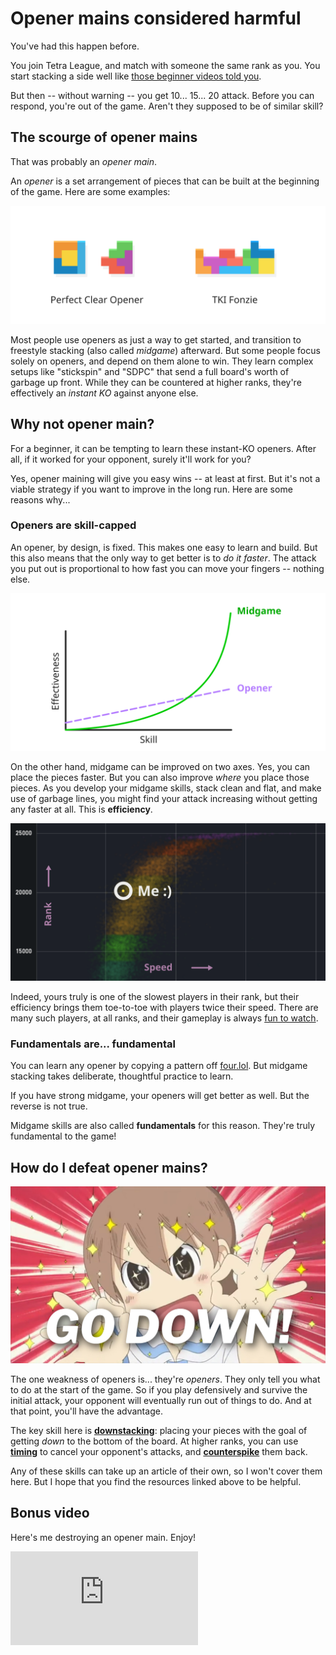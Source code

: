 # Opener mains considered harmful

You've had this happen before.

You join Tetra League, and match with someone the same rank as you.
You start stacking a side well like [those beginner videos told you][orz].

[orz]: https://www.youtube.com/watch?v=yvHxPAsZuvI

But then -- without warning -- you get 10... 15... 20 attack.
Before you can respond, you're out of the game.
Aren't they supposed to be of similar skill?

## The scourge of opener mains

That was probably an *opener main*.

An *opener* is a set arrangement of pieces that can be built at the beginning of the game.
Here are some examples:

![Perfect Clear Opener, TKI Fonzie](/images/2022/opener-main/opener-examples.svg)

Most people use openers as just a way to get started, and transition to freestyle stacking (also called *midgame*) afterward.
But some people focus solely on openers, and depend on them alone to win.
They learn complex setups like "stickspin" and "SDPC" that send a full board's worth of garbage up front.
While they can be countered at higher ranks, they're effectively an *instant KO* against anyone else.

## Why not opener main?

For a beginner, it can be tempting to learn these instant-KO openers.
After all, if it worked for your opponent, surely it'll work for you?

Yes, opener maining will give you easy wins -- at least at first.
But it's not a viable strategy if you want to improve in the long run.
Here are some reasons why...

### Openers are skill-capped

An opener, by design, is fixed.
This makes one easy to learn and build.
But this also means that the only way to get better is to *do it faster*.
The attack you put out is proportional to how fast you can move your fingers -- nothing else.

![Graph of effectiveness against skill. Opener starts more effective, but at higher skill levels, midgame surges past it.](/images/2022/opener-main/skill-trend.svg)

On the other hand, midgame can be improved on two axes.
Yes, you can place the pieces faster.
But you can also improve *where* you place those pieces.
As you develop your midgame skills, stack clean and flat, and make use of garbage lines, you might find your attack increasing without getting any faster at all.
This is **efficiency**.

![Graph of speed against ranking. My data point is](/images/2022/opener-main/speed-vs-ranking.svg)

Indeed, yours truly is one of the slowest players in their rank, but their efficiency brings them toe-to-toe with players twice their speed.
There are many such players, at all ranks, and their gameplay is always [fun to watch][keej].

[keej]: https://www.youtube.com/watch?v=ZPjurN1JWHo

### Fundamentals are... fundamental

You can learn any opener by copying a pattern off [four.lol].
But midgame stacking takes deliberate, thoughtful practice to learn.

If you have strong midgame, your openers will get better as well.
But the reverse is not true.

Midgame skills are also called **fundamentals** for this reason.
They're truly fundamental to the game!

[four.lol]: https://four.lol

## How do I defeat opener mains?

![Yuuko Aioi from Nichijou in an aggressive pose, making "OK" signs with both her hands. Caption: GO DOWN!](/images/2022/opener-main/yuuko.jpg)

The one weakness of openers is... they're *openers*.
They only tell you what to do at the start of the game.
So if you play defensively and survive the initial attack, your opponent will eventually run out of things to do.
And at that point, you'll have the advantage.

The key skill here is [**downstacking**][downstacking]: placing your pieces with the goal of getting *down* to the bottom of the board.
At higher ranks, you can use [**timing**][timing] to cancel your opponent's attacks, and [**counterspike**][spiking] them back.

Any of these skills can take up an article of their own, so I won't cover them here.
But I hope that you find the resources linked above to be helpful.

[downstacking]: https://www.tetrisconcept.com/2015/02/downstacking.html
[timing]: https://www.youtube.com/watch?v=Q1rT0K73Src
[spiking]: https://www.youtube.com/watch?v=fGVEDrNqVzE

## Bonus video

Here's me destroying an opener main.
Enjoy!

<iframe src="https://www.youtube.com/embed/mWHKnT50fKw" title="YouTube video player" frameborder="0" allow="accelerometer; autoplay; clipboard-write; encrypted-media; gyroscope; picture-in-picture" allowfullscreen></iframe>
